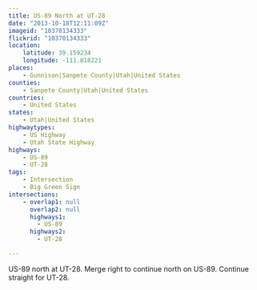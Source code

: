 ```yaml
---
title: US-89 North at UT-28
date: "2013-10-18T12:11:09Z"
imageid: "10370134333"
flickrid: "10370134333"
location:
    latitude: 39.159234
    longitude: -111.818221
places:
    - Gunnison|Sanpete County|Utah|United States
counties:
    - Sanpete County|Utah|United States
countries:
    - United States
states:
    - Utah|United States
highwaytypes:
    - US Highway
    - Utah State Highway
highways:
    - US-89
    - UT-28
tags:
    - Intersection
    - Big Green Sign
intersections:
    - overlap1: null
      overlap2: null
      highways1:
        - US-89
      highways2:
        - UT-28

---
```

US-89 north at UT-28.  Merge right to continue north on US-89.  Continue straight for UT-28.